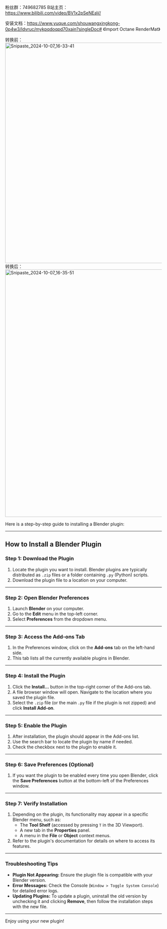 粉丝群：749682785
B站主页：https://www.bilibili.com/video/BV1x2pSeNEaV/

安装文档：https://www.yuque.com/shouwangxingkong-0p4w3/ldvruc/mykpqdoqpd70xain?singleDoc# 《Import Octane RenderMat》


转换前：
<img width="707" alt="Snipaste_2024-10-07_16-33-41" src="https://github.com/user-attachments/assets/53e82ada-5831-4a05-a577-ceff17c643d0">
转换后：
<img width="794" alt="Snipaste_2024-10-07_16-35-51" src="https://github.com/user-attachments/assets/33f9d00d-6892-48d0-ae4b-c172d82e7bb7">

Here is a step-by-step guide to installing a Blender plugin:

---

## **How to Install a Blender Plugin**

### Step 1: **Download the Plugin**
1. Locate the plugin you want to install. Blender plugins are typically distributed as `.zip` files or a folder containing `.py` (Python) scripts.
2. Download the plugin file to a location on your computer.

---

### Step 2: **Open Blender Preferences**
1. Launch **Blender** on your computer.
2. Go to the **Edit** menu in the top-left corner.
3. Select **Preferences** from the dropdown menu.

---

### Step 3: **Access the Add-ons Tab**
1. In the Preferences window, click on the **Add-ons** tab on the left-hand side.
2. This tab lists all the currently available plugins in Blender.

---

### Step 4: **Install the Plugin**
1. Click the **Install...** button in the top-right corner of the Add-ons tab.
2. A file browser window will open. Navigate to the location where you saved the plugin file.
3. Select the `.zip` file (or the main `.py` file if the plugin is not zipped) and click **Install Add-on**.

---

### Step 5: **Enable the Plugin**
1. After installation, the plugin should appear in the Add-ons list.
2. Use the search bar to locate the plugin by name if needed.
3. Check the checkbox next to the plugin to enable it.

---

### Step 6: **Save Preferences (Optional)**
1. If you want the plugin to be enabled every time you open Blender, click the **Save Preferences** button at the bottom-left of the Preferences window.

---

### Step 7: **Verify Installation**
1. Depending on the plugin, its functionality may appear in a specific Blender menu, such as:
   - The **Tool Shelf** (accessed by pressing `T` in the 3D Viewport).
   - A new tab in the **Properties** panel.
   - A menu in the **File** or **Object** context menus.
2. Refer to the plugin's documentation for details on where to access its features.

---

### Troubleshooting Tips
- **Plugin Not Appearing:** Ensure the plugin file is compatible with your Blender version.
- **Error Messages:** Check the Console (`Window > Toggle System Console`) for detailed error logs.
- **Updating Plugins:** To update a plugin, uninstall the old version by unchecking it and clicking **Remove**, then follow the installation steps with the new file.

---

Enjoy using your new plugin!
